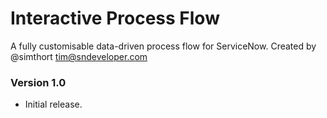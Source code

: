 # Interactive Process Flow
A fully customisable data-driven process flow for ServiceNow.
Created by @simthort <tim@sndeveloper.com>

### Version 1.0
- Initial release.
